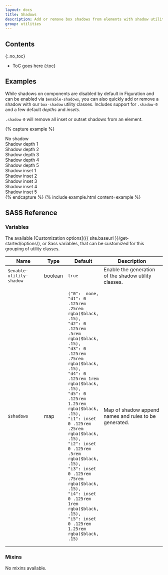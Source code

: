 ```yaml
---
layout: docs
title: Shadows
description: Add or remove box shadows from elements with shadow utilities.
group: utilities
---
```


## Contents
{:.no_toc}

* ToC goes here
{:toc}

## Examples

While shadows on components are disabled by default in Figuration and can be enabled via `$enable-shadows`, you can also quickly add or remove a shadow with our `box-shadow` utility classes. Includes support for `.shadow-0` and a few default *depths* and *insets*.

`.shadow-0` will remove all inset or outset shadows from an element.

{% capture example %}
<div class="shadow-0 radius p-1 mb-2">No shadow</div>
<div class="shadow-d1 radius p-1 mb-2">Shadow depth 1</div>
<div class="shadow-d2 radius p-1 mb-2">Shadow depth 2</div>
<div class="shadow-d3 radius p-1 mb-2">Shadow depth 3</div>
<div class="shadow-d4 radius p-1 mb-2">Shadow depth 4</div>
<div class="shadow-d5 radius p-1 mb-2">Shadow depth 5</div>
<div class="shadow-i1 radius p-1 mb-2">Shadow inset 1</div>
<div class="shadow-i2 radius p-1 mb-2">Shadow inset 2</div>
<div class="shadow-i3 radius p-1 mb-2">Shadow inset 3</div>
<div class="shadow-i4 radius p-1 mb-2">Shadow inset 4</div>
<div class="shadow-i5 radius p-1 mb-2">Shadow inset 5</div>
{% endcapture %}
{% include example.html content=example %}

## SASS Reference

### Variables

The available [Customization options]({{ site.baseurl }}/get-started/options/), or Sass variables, that can be customized for this grouping of utility classes.

<div class="table-scroll">
    <table class="table table-bordered table-striped">
        <thead>
            <tr>
                <th style="width: 100px;">Name</th>
                <th style="width: 50px;">Type</th>
                <th style="width: 50px;">Default</th>
                <th>Description</th>
            </tr>
        </thead>
        <tbody>
            <tr>
                <td><code>$enable-utility-shadow</code></td>
                <td>boolean</td>
                <td><code>true</code></td>
                <td>
                    Enable the generation of the shadow utility classes.
                </td>
            </tr>
            <tr>
                <td><code>$shadows</code></td>
                <td>map</td>
                <td>
<pre><code>("0":  none,
"d1": 0 .125rem .25rem rgba($black, .15),
"d2": 0 .125rem .5rem rgba($black, .15),
"d3": 0 .125rem .75rem rgba($black, .15),
"d4": 0 .125rem 1rem rgba($black, .15),
"d5": 0 .125rem 1.25rem rgba($black, .15),
"i1": inset 0 .125rem .25rem rgba($black, .15),
"i2": inset 0 .125rem .5rem rgba($black, .15),
"i3": inset 0 .125rem .75rem rgba($black, .15),
"i4": inset 0 .125rem 1rem rgba($black, .15),
"i5": inset 0 .125rem 1.25rem rgba($black, .15)</code></pre>
                </td>
                <td>
                    Map of shadow append names and rules to be generated.
                </td>
            </tr>
        </tbody>
    </table>
</div>

### Mixins

No mixins available.
